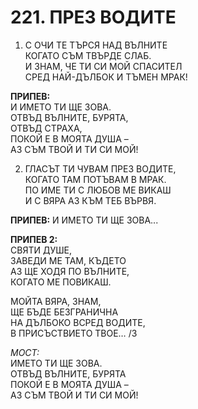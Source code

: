 # 221. ПРЕЗ ВОДИТЕ  
  
1. С ОЧИ ТЕ ТЪРСЯ НАД ВЪЛНИТЕ  
КОГАТО СЪМ ТВЪРДЕ СЛАБ.  
И ЗНАМ, ЧЕ ТИ СИ МОЙ СПАСИТЕЛ  
СРЕД НАЙ-ДЪЛБОК И ТЪМЕН МРАК!  
  
**ПРИПЕВ:**  
И ИМЕТО ТИ ЩЕ ЗОВА.  
ОТВЪД ВЪЛНИТЕ, БУРЯТА,  
ОТВЪД СТРАХА,  
ПОКОЙ Е В МОЯТА ДУША –  
АЗ СЪМ ТВОЙ И ТИ СИ МОЙ!  

2. ГЛАСЪТ ТИ ЧУВАМ ПРЕЗ ВОДИТЕ,  
КОГАТО ТАМ ПОТЪВАМ В МРАК.  
ПО ИМЕ ТИ С ЛЮБОВ МЕ ВИКАШ  
И С ВЯРА АЗ КЪМ ТЕБ ВЪРВЯ.  

**ПРИПЕВ:** И ИМЕТО ТИ ЩЕ ЗОВА...
  
**ПРИПЕВ 2:**  
СВЯТИ ДУШЕ,  
ЗАВЕДИ МЕ ТАМ, КЪДЕТО  
АЗ ЩЕ ХОДЯ ПО ВЪЛНИТЕ,  
КОГАТО МЕ ПОВИКАШ.  
  
МОЙТА ВЯРА, ЗНАМ,  
ЩЕ БЪДЕ БЕЗГРАНИЧНА  
НА ДЪЛБОКО ВСРЕД ВОДИТЕ,  
В ПРИСЪСТВИЕТО ТВОЕ… /3  
  
*МОСТ:*  
ИМЕТО ТИ ЩЕ ЗОВА.  
ОТВЪД ВЪЛНИТЕ, БУРЯТА  
ПОКОЙ Е В МОЯТА ДУША –  
АЗ СЪМ ТВОЙ И ТИ СИ МОЙ!  


<DownloadsButton pdf="/pdf/221-prez-vodite.pdf" />

<DownloadChordsButton pdf="/chords/221-prez-vodite_akord.pdf"/>
